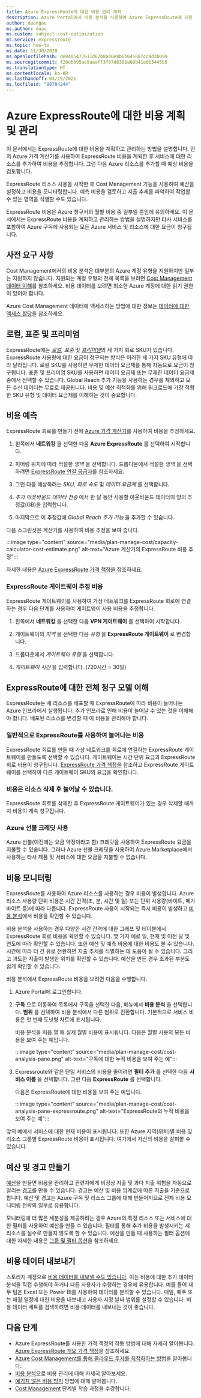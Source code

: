 ```yaml
---
title: Azure ExpressRoute에 대한 비용 관리 계획
description: Azure Portal에서 비용 분석을 사용하여 Azure ExpressRoute에 대한 비용을 계획하고 관리하는 방법을 알아봅니다.
author: duongau
ms.author: duau
ms.custom: subject-cost-optimization
ms.service: expressroute
ms.topic: how-to
ms.date: 11/30/2020
ms.openlocfilehash: de8405477611d62b8a46e8b6b645887cc4d30099
ms.sourcegitcommit: f28ebb95ae9aaaff3f87d8388a09b41e0b3445b5
ms.translationtype: HT
ms.contentlocale: ko-KR
ms.lasthandoff: 03/29/2021
ms.locfileid: "98784244"
---
```

# <a name="plan-and-manage-costs-for-azure-expressroute"></a>Azure ExpressRoute에 대한 비용 계획 및 관리

이 문서에서는 ExpressRoute에 대한 비용을 계획하고 관리하는 방법을 설명합니다. 먼저 Azure 가격 계산기를 사용하여 ExpressRoute 비용을 계획한 후 서비스에 대한 리소스를 추가하여 비용을 추정합니다. 그런 다음 Azure 리소스를 추가할 때 예상 비용을 검토합니다. 

ExpressRoute 리소스 사용을 시작한 후 Cost Management 기능을 사용하여 예산을 설정하고 비용을 모니터링합니다. 예측 비용을 검토하고 지출 추세를 파악하여 작업할 수 있는 영역을 식별할 수도 있습니다. 

ExpressRoute 비용은 Azure 청구서의 월별 비용 중 일부일 뿐임에 유의하세요. 이 문서에서는 ExpressRoute 비용을 계획하고 관리하는 방법을 설명하지만 타사 서비스를 포함하여 Azure 구독에 사용되는 모든 Azure 서비스 및 리소스에 대한 요금이 청구됩니다.

## <a name="prerequisites"></a>사전 요구 사항

Cost Management에서의 비용 분석은 대부분의 Azure 계정 유형을 지원하지만 일부는 지원하지 않습니다. 지원되는 계정 유형의 전체 목록을 보려면 [Cost Management 데이터 이해](../cost-management-billing/costs/understand-cost-mgt-data.md?WT.mc_id=costmanagementcontent_docsacmhorizontal_-inproduct-learn)를 참조하세요. 비용 데이터를 보려면 최소한 Azure 계정에 대한 읽기 권한이 있어야 합니다. 

Azure Cost Management 데이터에 액세스하는 방법에 대한 정보는 [데이터에 대한 액세스 할당](../cost-management-billing/costs/assign-access-acm-data.md?WT.mc_id=costmanagementcontent_docsacmhorizontal_-inproduct-learn)을 참조하세요.

## <a name="local-vs-standard-vs-premium"></a>로컬, 표준 및 프리미엄

ExpressRoute에는 [*로컬*](./expressroute-faqs.md#expressroute-local), *표준* 및 [*프리미엄*](./expressroute-faqs.md#expressroute-premium)의 세 가지 회로 SKU가 있습니다. ExpressRoute 사용량에 대한 요금이 청구되는 방식은 이러한 세 가지 SKU 유형에 따라 달라집니다. 로컬 SKU를 사용하면 무제한 데이터 요금제를 통해 자동으로 요금이 청구됩니다. 표준 및 프리미엄 SKU를 사용하면 데이터 요금제 또는 무제한 데이터 요금제 중에서 선택할 수 있습니다. Global Reach 추가 기능을 사용하는 경우를 제외하고 모든 수신 데이터는 무료로 제공됩니다. 비용 및 예산 최적화를 위해 워크로드에 가장 적합한 SKU 유형 및 데이터 요금제를 이해하는 것이 중요합니다.

## <a name="estimate-costs"></a>비용 예측

ExpressRoute 회로를 만들기 전에 [Azure 가격 계산기](https://azure.microsoft.com/pricing/calculator/)를 사용하여 비용을 추정하세요. 

1. 왼쪽에서 **네트워킹** 을 선택한 다음 **Azure ExpressRoute** 를 선택하여 시작합니다. 

1. 피어링 위치에 따라 적절한 *영역* 을 선택합니다. 드롭다운에서 적절한 *영역* 을 선택하려면 [ExpressRoute 연결 공급자](./expressroute-locations-providers.md#partners)를 참조하세요. 

1. 그런 다음 예상하려는 *SKU*, *회로 속도* 및 *데이터 요금제* 를 선택합니다. 

1. *추가 아웃바운드 데이터 전송* 에서 한 달 동안 사용할 아웃바운드 데이터의 양의 추정값(GB)을 입력합니다. 

1. 마지막으로 이 추정값에 *Global Reach 추가 기능* 을 추가할 수 있습니다.

다음 스크린샷은 계산기를 사용하여 비용 추정을 보여 줍니다.

:::image type="content" source="media/plan-manage-cost/capacity-calculator-cost-estimate.png" alt-text="Azure 계산기의 ExpressRoute 비용 추정":::

자세한 내용은 [Azure ExpressRoute 가격 책정](https://azure.microsoft.com/pricing/details/expressroute/)을 참조하세요.

### <a name="expressroute-gateway-estimated-cost"></a>ExpressRoute 게이트웨이 추정 비용

ExpressRoute 게이트웨이를 사용하여 가상 네트워크를 ExpressRoute 회로에 연결하는 경우 다음 단계를 사용하여 게이트웨이 사용 비용을 추정합니다.

1. 왼쪽에서 **네트워킹** 을 선택한 다음 **VPN 게이트웨이** 를 선택하여 시작합니다. 

1. 게이트웨이의 *지역* 을 선택한 다음 *유형* 을 **ExpressRoute 게이트웨이** 로 변경합니다.

1. 드롭다운에서 *게이트웨이 유형* 을 선택합니다.

1. *게이트웨이 시간* 을 입력합니다. (720시간 = 30일)

## <a name="understand-the-full-billing-model-for-expressroute"></a>ExpressRoute에 대한 전체 청구 모델 이해

ExpressRoute는 새 리소스를 배포할 때 ExpressRoute에 따라 비용이 늘어나는 Azure 인프라에서 실행됩니다. 추가 인프라로 인해 비용이 늘어날 수 있는 것을 이해해야 합니다. 배포된 리소스를 변경할 때 이 비용을 관리해야 합니다. 

### <a name="costs-that-typically-accrue-with-expressroute"></a>일반적으로 ExpressRoute를 사용하여 늘어나는 비용

ExpressRoute 회로를 만들 때 가상 네트워크를 회로에 연결하는 ExpressRoute 게이트웨이를 만들도록 선택할 수 있습니다. 게이트웨이는 시간 단위 요금과 ExpressRoute 회로 비용이 청구됩니다. [ExpressRoute 가격 책정](https://azure.microsoft.com/en-us/pricing/details/expressroute)을 참조하고 ExpressRoute 게이트웨이를 선택하여 다른 게이트웨이 SKU의 요금을 확인합니다.
 
### <a name="costs-might-accrue-after-resource-deletion"></a>비용은 리소스 삭제 후 늘어날 수 있습니다.

ExpressRoute 회로를 삭제한 후 ExpressRoute 게이트웨이가 있는 경우 삭제할 때까지 비용이 계속 청구됩니다.

### <a name="using-azure-prepayment-credit"></a>Azure 선불 크레딧 사용

Azure 선불(이전에는 요금 약정이라고 함) 크레딧을 사용하여 ExpressRoute 요금을 지불할 수 있습니다. 그러나 Azure 선불 크레딧을 사용하여 Azure Marketplace에서 사용하는 타사 제품 및 서비스에 대한 요금을 지불할 수 없습니다.

## <a name="monitor-costs"></a>비용 모니터링

ExpressRoute를 사용하여 Azure 리소스를 사용하는 경우 비용이 발생합니다. Azure 리소스 사용량 단위 비용은 시간 간격(초, 분, 시간 및 일) 또는 단위 사용량(바이트, 메가바이트 등)에 따라 다릅니다. ExpressRoute 사용이 시작되는 즉시 비용이 발생하고 [비용 분석](../cost-management-billing/costs/quick-acm-cost-analysis.md?WT.mc_id=costmanagementcontent_docsacmhorizontal_-inproduct-learn)에서 비용을 확인할 수 있습니다.

비용 분석을 사용하는 경우 다양한 시간 간격에 대한 그래프 및 테이블에서 ExpressRoute 회로 비용을 확인할 수 있습니다. 몇 가지 예로 일, 현재 및 이전 달 및 연도에 따라 확인할 수 있습니다. 또한 예산 및 예측 비용에 대한 비용도 볼 수 있습니다. 시간에 따라 더 긴 뷰로 전환하면 지출 추세를 식별하는 데 도움이 될 수 있습니다. 그리고 과도한 지출이 발생한 위치를 확인할 수 있습니다. 예산을 만든 경우 초과된 부분도 쉽게 확인할 수 있습니다.

비용 분석에서 ExpressRoute 비용을 보려면 다음을 수행합니다.

1. Azure Portal에 로그인합니다.

1. **구독** 으로 이동하여 목록에서 구독을 선택한 다음, 메뉴에서 **비용 분석** 을 선택합니다. **범위** 를 선택하여 비용 분석에서 다른 범위로 전환합니다. 기본적으로 서비스 비용은 첫 번째 도넛형 차트에 표시됩니다.

    비용 분석을 처음 열 때 실제 월별 비용이 표시됩니다. 다음은 월별 사용의 모든 비용을 보여 주는 예입니다.

    :::image type="content" source="media/plan-manage-cost/cost-analysis-pane.png" alt-text="구독에 대한 누적 비용을 보여 주는 예":::
    

1.  Expressroute와 같은 단일 서비스의 비용을 줄이려면 **필터 추가** 를 선택한 다음 **서비스 이름** 을 선택합니다. 그런 다음 **ExpressRoute** 를 선택합니다.

    다음은 ExpressRoute에 대한 비용을 보여 주는 예입니다.

    :::image type="content" source="media/plan-manage-cost/cost-analysis-pane-expressroute.png" alt-text="ExpressRoute의 누적 비용을 보여 주는 예":::

앞의 예에서 서비스에 대한 현재 비용이 표시됩니다. 또한 Azure 지역(위치)별 비용 및 리소스 그룹별 ExpressRoute 비용이 표시됩니다. 여기에서 자신의 비용을 살펴볼 수 있습니다.

## <a name="create-budgets-and-alerts"></a>예산 및 경고 만들기

[예산](../cost-management-billing/costs/tutorial-acm-create-budgets.md?WT.mc_id=costmanagementcontent_docsacmhorizontal_-inproduct-learn)을 만들면 비용을 관리하고 관련자에게 비정상 지출 및 과다 지출 위험을 자동으로 알리는 [경고](../cost-management-billing/costs/cost-mgt-alerts-monitor-usage-spending.md?WT.mc_id=costmanagementcontent_docsacmhorizontal_-inproduct-learn)를 만들 수 있습니다. 경고는 예산 및 비용 임계값에 따른 지출을 기준으로 합니다. 예산 및 경고는 Azure 구독 및 리소스 그룹에 대해 만들어지므로 전체 비용 모니터링 전략의 일부로 유용합니다. 

모니터링에 더 많은 세분성을 제공하려는 경우 Azure의 특정 리소스 또는 서비스에 대한 필터를 사용하여 예산을 만들 수 있습니다. 필터를 통해 추가 비용을 발생시키는 새 리소스를 실수로 만들지 않도록 할 수 있습니다. 예산을 만들 때 사용하는 필터 옵션에 대한 자세한 내용은 [그룹 및 필터 옵션](../cost-management-billing/costs/group-filter.md?WT.mc_id=costmanagementcontent_docsacmhorizontal_-inproduct-learn)을 참조하세요.

## <a name="export-cost-data"></a>비용 데이터 내보내기

스토리지 계정으로 [비용 데이터를 내보낼 수도 있습니다](../cost-management-billing/costs/tutorial-export-acm-data.md?WT.mc_id=costmanagementcontent_docsacmhorizontal_-inproduct-learn). 이는 비용에 대한 추가 데이터 분석을 직접 수행해야 하거나 다른 사용자가 수행하는 경우에 유용합니다. 예를 들어 재무 팀은 Excel 또는 Power BI를 사용하여 데이터를 분석할 수 있습니다. 매일, 매주 또는 매월 일정에 대한 비용을 내보내고 사용자 지정 날짜 범위를 설정할 수 있습니다. 비용 데이터 세트를 검색하려면 비용 데이터를 내보내는 것이 좋습니다.

## <a name="next-steps"></a>다음 단계

- Azure ExpressRoute를 사용한 가격 책정의 작동 방법에 대해 자세히 알아봅니다. [Azure ExpressRoute 개요 가격 책정](https://azure.microsoft.com/en-us/pricing/details/expressroute/)을 참조하세요.
- [Azure Cost Management를 통해 클라우드 투자를 최적화하는 방법](../cost-management-billing/costs/cost-mgt-best-practices.md?WT.mc_id=costmanagementcontent_docsacmhorizontal_-inproduct-learn)을 알아봅니다.
- [비용 분석](../cost-management-billing/costs/quick-acm-cost-analysis.md?WT.mc_id=costmanagementcontent_docsacmhorizontal_-inproduct-learn)으로 비용 관리에 대해 자세히 알아보세요.
- [예기치 않은 비용 방지](../cost-management-billing/cost-management-billing-overview.md?WT.mc_id=costmanagementcontent_docsacmhorizontal_-inproduct-learn) 방법에 대해 알아봅니다.
- [Cost Management](/learn/paths/control-spending-manage-bills?WT.mc_id=costmanagementcontent_docsacmhorizontal_-inproduct-learn) 단계별 학습 과정을 수강합니다.